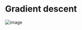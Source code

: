 # Gradient descent
![image](https://user-images.githubusercontent.com/91827137/186452707-50f3efc6-0c44-457d-a1e4-889107e6c82c.png)
